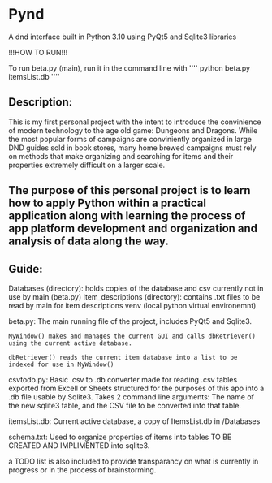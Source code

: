 # Pynd
A dnd interface built in Python 3.10 using PyQt5 and Sqlite3 libraries        

!!!HOW TO RUN!!!

To run beta.py (main), run it in the command line with
''''
python beta.py itemsList.db
''''


Description:
------------------------------------------------------------------------------------------------------------------------------
This is my first personal project with the intent to introduce the convinience of modern technology to the age old game: Dungeons and Dragons. While the most popular forms of campaigns are conviniently organized in large DND guides sold in book stores, many home brewed campaigns must rely on methods that make organizing and searching for items and their properties extremely difficult on a larger scale. 

The purpose of this personal project is to learn how to apply Python within a practical application along with learning the process of app platform development and organization and analysis of data along the way.
-------------------------------------------------------------------------------------------------------------------------------

Guide:
-------------------------------------------------------------------------------------------------------------------------------
Databases (directory): holds copies of the database and csv currently not in use by main (beta.py)
Item_descriptions (directory): contains .txt files to be read by main for item descriptions
venv (local python virtual environemnt)

beta.py:
    The main running file of the project, includes PyQt5 and Sqlite3. 
    
    MyWindow() makes and manages the current GUI and calls dbRetriever() using the current active database.

    dbRetriever() reads the current item database into a list to be indexed for use in MyWindow()

csvtodb.py:
    Basic .csv to .db converter made for reading .csv tables exported from Excell or Sheets structured for the purposes of this app into a .db file usable by Sqlite3. Takes 2 command line arguments: The name of the new sqlite3 table, and the CSV file
    to be converted into that table.

itemsList.db: Current active database, a copy of ItemsList.db in /Databases

schema.txt: Used to organize properties of items into tables TO BE CREATED AND IMPLIMENTED into sqlite3.

a TODO list is also included to provide transparancy on what is currently in progress or in the process of brainstorming.